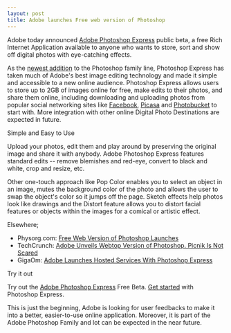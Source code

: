 ```yaml
---
layout: post
title: Adobe launches Free web version of Photoshop
---
```


Adobe today announced <a href="http://www.photoshop.com/express/">Adobe Photoshop Express</a> public beta, a free Rich Internet Application available to anyone who wants to store, sort and show off digital photos with eye-catching effects.

As the <a href="http://www.adobe.com/aboutadobe/pressroom/pressreleases/200803/032708PhotoshopExpress.html">newest addition</a> to the Photoshop family line, Photoshop Express has taken much of Adobe's best image editing technology and made it simple and accessible to a new online audience. Photoshop Express allows users to store up to 2GB of images online for free, make edits to their photos, and share them online, including downloading and uploading photos from popular social networking sites like <a href="http://www.facebook.com/">Facebook</a>, <a href="http://picasa.google.com/">Picasa</a> and <a href="http://www.photobucket.com/">Photobucket</a> to start with. More integration with other online Digital Photo Destinations are expected in future.

Simple and Easy to Use

Upload your photos, edit them and play around by preserving the original image and share it with anybody. Adobe Photoshop Express features standard edits -- remove blemishes and red-eye, convert to black and white, crop and resize, etc.

Other one-touch approach like Pop Color enables you to select an object in an image, mutes the background color of the photo and allows the user to swap the object's color so it jumps off the page. Sketch effects help photos look like drawings and the Distort feature allows you to distort facial features or objects within the images for a comical or artistic effect.

Elsewhere;

* Physorg.com: <a href="http://www.physorg.com/news125811297.html">Free Web Version of Photoshop Launches</a>
* TechCrunch: <a href="http://www.techcrunch.com/2008/03/26/adobe-unveils-webtop-version-of-photoshop-picnik-is-not-scared/">Adobe Unveils Webtop Version of Photoshop. Picnik Is Not Scared</a>
* GigaOm: <a href="http://gigaom.com/2008/03/26/adobe-launches-hosted-services-with-photoshop-express/">Adobe Launches Hosted Services With Photoshop Express </a>

Try it out

Try out the <a href="http://www.photoshop.com/express/">Adobe Photoshop Express</a> Free Beta. <a href="http://www.photoshopexpresstechniques.com/">Get started</a> with Photoshop Express.

This is just the beginning, Adobe is looking for user feedbacks to make it into a better, easier-to-use online application. Moreover, it is part of the Adobe Photoshop Family and lot can be expected in the near future.
